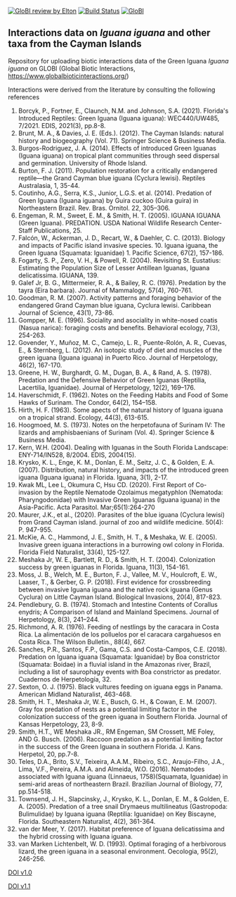 [![GloBI review by Elton](https://github.com/SabinaVlad/iguana/actions/workflows/review.yml/badge.svg)](https://github.com/SabinaVlad/iguana/actions) [![Build Status](https://app.travis-ci.com/SabinaVlad/iguana.svg)](https://app.travis-ci.com/SabinaVlad/iguana) [![GloBI](https://api.globalbioticinteractions.org/interaction.svg?accordingTo=globi:SabinaVlad/iguana)](https://globalbioticinteractions.org/?accordingTo=globi:SabinaVlad/iguana) 


## Interactions data on *Iguana iguana* and other taxa from the Cayman Islands

Repository for uploading biotic interactions data of the Green Iguana *Iguana iguana* on GLOBI (Global Biotic Interactions, https://www.globalbioticinteractions.org/)

Interactions were derived from the literature by consulting the following references

1.	Borcyk, P., Fortner, E., Claunch, N.M. and Johnson, S.A. (2021). Florida's Introduced Reptiles: Green Iguana (Iguana iguana): WEC440/UW485, 7/2021. EDIS, 2021(3), pp.8-8.
2.	Brunt, M. A., & Davies, J. E. (Eds.). (2012). The Cayman Islands: natural history and biogeography (Vol. 71). Springer Science & Business Media.
3.	Burgos-Rodriguez, J. A. (2014). Effects of introduced Green Iguanas (Iguana iguana) on tropical plant communities through seed dispersal and germination. University of Rhode Island.
4.	Burton, F. J. (2011). Population restoration for a critically endangered reptile—the Grand Cayman blue iguana (Cyclura lewisi). Reptiles Australasia, 1, 35-44.
5.	Coutinho, A.G., Serra, K.S., Junior, L.G.S. et al. (2014). Predation of Green Iguana (Iguana iguana) by Guira cuckoo (Guira guira) in Northeastern Brazil. Rev. Bras. Ornitol. 22, 305–306.
6.	Engeman, R. M., Sweet, E. M., & Smith, H. T. (2005). IGUANA IGUANA (Green Iguana). PREDATION. USDA National Wildlife Research Center-Staff Publications, 25.
7.	Falcón, W., Ackerman, J. D., Recart, W., & Daehler, C. C. (2013). Biology and impacts of Pacific island invasive species. 10. Iguana iguana, the Green Iguana (Squamata: Iguanidae) 1. Pacific Science, 67(2), 157-186.
8.	Fogarty, S. P., Zero, V. H., & Powell, R. (2004). Revisiting St. Eustatius: Estimating the Population Size of Lesser Antillean Iguanas, Iguana delicatissima. IGUANA, 139.
9.	Galef Jr, B. G., Mittermeier, R. A., & Bailey, R. C. (1976). Predation by the tayra (Eira barbara). Journal of Mammalogy, 57(4), 760-761.
10.	Goodman, R. M. (2007). Activity patterns and foraging behavior of the endangered Grand Cayman blue iguana, Cyclura lewisi. Caribbean Journal of Science, 43(1), 73-86.
11.	Gompper, M. E. (1996). Sociality and asociality in white-nosed coatis (Nasua narica): foraging costs and benefits. Behavioral ecology, 7(3), 254-263.
12.	Govender, Y., Muñoz, M. C., Camejo, L. R., Puente-Rolón, A. R., Cuevas, E., & Sternberg, L. (2012). An isotopic study of diet and muscles of the green iguana (Iguana iguana) in Puerto Rico. Journal of Herpetology, 46(2), 167-170.
13.	Greene, H. W., Burghardt, G. M., Dugan, B. A., & Rand, A. S. (1978). Predation and the Defensive Behavior of Green Iguanas (Reptilia, Lacertilia, Iguanidae). Journal of Herpetology, 12(2), 169–176.
14.	Haverschmidt, F. (1962). Notes on the Feeding Habits and Food of Some Hawks of Surinam. The Condor, 64(2), 154–158.
15.	Hirth, H. F. (1963). Some apects of the natural history of Iguana iguana on a tropical strand. Ecology, 44(3), 613-615.
16.	Hoogmoed, M. S. (1973). Notes on the herpetofauna of Surinam IV: The lizards and amphisbaenians of Surinam (Vol. 4). Springer Science & Business Media.
17.	Kern, W.H. (2004). Dealing with Iguanas in the South Florida Landscape: ENY-714/IN528, 8/2004. EDIS, 2004(15).
18.	Krysko, K. L., Enge, K. M., Donlan, E. M., Seitz, J. C., & Golden, E. A. (2007). Distribution, natural history, and impacts of the introduced green iguana (Iguana iguana) in Florida. Iguana, 3(1), 2-17.
19.	Kwak ML, Lee L, Okumura C, Hsu CD. (2020). First Report of Co-invasion by the Reptile Nematode Ozolaimus megatyphlon (Nematoda: Pharyngodonidae) with Invasive Green Iguanas (Iguana iguana) in the Asia-Pacific. Acta Parasitol. Mar;65(1):264-270
20.	Maurer, J.K., et al., (2020). Parasites of the blue iguana (Cyclura lewisi) from Grand Cayman island. journal of zoo and wildlife medicine. 50(4): P. 947-955.
21.	McKie, A. C., Hammond, J. E., Smith, H. T., & Meshaka, W. E. (2005). Invasive green iguana interactions in a burrowing owl colony in Florida. Florida Field Naturalist, 33(4), 125-127.
22.	Meshaka Jr, W. E., Bartlett, R. D., & Smith, H. T. (2004). Colonization success by green iguanas in Florida. Iguana, 11(3), 154-161.
23.	Moss, J. B., Welch, M. E., Burton, F. J., Vallee, M. V., Houlcroft, E. W., Laaser, T., & Gerber, G. P. (2018). First evidence for crossbreeding between invasive Iguana iguana and the native rock iguana (Genus Cyclura) on Little Cayman Island. Biological Invasions, 20(4), 817-823.
24.	Pendlebury, G. B. (1974). Stomach and Intestine Contents of Corallus enydris; A Comparison of Island and Mainland Specimens. Journal of Herpetology, 8(3), 241–244.
25.	Richmond, A. R. (1976). Feeding of nestlings by the caracara in Costa Rica. La alimentación de los polluelos por el caracara cargahuesos en Costa Rica. The Wilson Bulletin., 88(4), 667.
26.	Sanches, P.R., Santos, F.P., Gama, C.S. and Costa-Campos, C.E. (2018). Predation on Iguana iguana (Squamata: Iguanidae) by Boa constrictor (Squamata: Boidae) in a fluvial island in the Amazonas river, Brazil, including a list of saurophagy events with Boa constrictor as predator. Cuadernos de Herpetología, 32.
27.	Sexton, O. J. (1975). Black vultures feeding on iguana eggs in Panama. American Midland Naturalist, 463-468.
28.	Smith, H. T., Meshaka Jr, W. E., Busch, G. H., & Cowan, E. M. (2007). Gray fox predation of nests as a potential limiting factor in the colonization success of the green iguana in Southern Florida. Journal of Kansas Herpetology, 23, 8-9.
29.	Smith, H.T., WE Meshaka JR., RM Engeman, SM Crossett, ME Foley, AND G. Busch. (2006). Raccoon predation as a potential limiting factor in the success of the Green Iguana in southern Florida. J. Kans. Herpetol, 20, pp.7-8.
30.	Teles, D.A., Brito, S.V., Teixeira, A.A.M., Ribeiro, S.C., Araujo-Filho, J.A., Lima, V.F., Pereira, A.M.A. and Almeida, W.O. (2016). Nematodes associated with Iguana iguana (Linnaeus, 1758)(Squamata, Iguanidae) in semi-arid areas of northeastern Brazil. Brazilian Journal of Biology, 77, pp.514-518.
31.	Townsend, J. H., Slapcinsky, J., Krysko, K. L., Donlan, E. M., & Golden, E. A. (2005). Predation of a tree snail Drymaeus multilineatus (Gastropoda: Bulimulidae) by Iguana iguana (Reptilia: Iguanidae) on Key Biscayne, Florida. Southeastern Naturalist, 4(2), 361-364.
32.	van der Meer, Y. (2017). Habitat preference of Iguana delicatissima and the hybrid crossing with Iguana iguana.
33.	van Marken Lichtenbelt, W. D. (1993). Optimal foraging of a herbivorous lizard, the green iguana in a seasonal environment. Oecologia, 95(2), 246-256.

[DOI v1.0](https://zenodo.org/record/6346252#.Yi3PFXpBxPZ)

[DOI v1.1](https://zenodo.org/record/6355576#.YjDRpnpBxPY)
